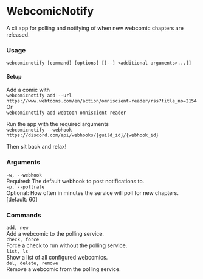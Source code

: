 # WebcomicNotify
A cli app for polling and notifying of when new webcomic chapters are released.

### Usage  
`webcomicnotify [command] [options] [[--] <additional arguments>...]]`

#### Setup
Add a comic with  
`webcomicnotify add --url https://www.webtoons.com/en/action/omniscient-reader/rss?title_no=2154`  
Or  
`webcomicnotify add webtoon omniscient reader`  

Run the app with the required arguments  
`webcomicnotify --webhook https://discord.com/api/webhooks/{guild_id}/{webhook_id}`  

Then sit back and relax!

### Arguments
`-w, --webhook`  
Required: The default webhook to post notifications to.  
`-p, --pollrate`  
Optional: How often in minutes the service will poll for new chapters. [default: 60]  

### Commands  
`add, new`  
Add a webcomic to the polling service.  
`check, force`  
Force a check to run without the polling service.  
`list, ls`  
Show a list of all configured webcomics.  
`del, delete, remove`  
Remove a webcomic from the polling service.  
